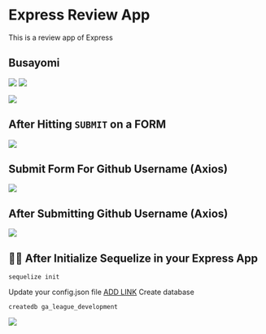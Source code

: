 # Express Review App
This is a review app of Express

## Busayomi

![](https://user-images.githubusercontent.com/13144457/107280027-a7a9b180-6a0c-11eb-9beb-cbc96ad95620.png)
![](https://user-images.githubusercontent.com/13144457/107281435-86e25b80-6a0e-11eb-9b56-14fc602db4b0.png)

![](https://user-images.githubusercontent.com/13144457/107283877-d5ddc000-6a11-11eb-83a7-e1e568267de9.png)

## After Hitting `SUBMIT` on a FORM

![](https://user-images.githubusercontent.com/13144457/107289305-aa5ed380-6a19-11eb-8ebd-51a0cb3e8fd5.png)


## Submit Form For Github Username (Axios)

![](https://user-images.githubusercontent.com/13144457/107292409-aa150700-6a1e-11eb-86b1-54ee39d3968e.png)

## After Submitting Github Username (Axios)

![](https://user-images.githubusercontent.com/13144457/107296565-80f87480-6a26-11eb-8e40-c504d66ae3d8.png)


## 🥷🏽 After Initialize Sequelize in your Express App

```TEXT
sequelize init
```
Update your config.json file [ADD LINK]()
Create database
```
createdb ga_league_development
```

![](https://user-images.githubusercontent.com/13144457/107309641-acd42400-6a3f-11eb-8bf6-3b5d6e262aa5.png)